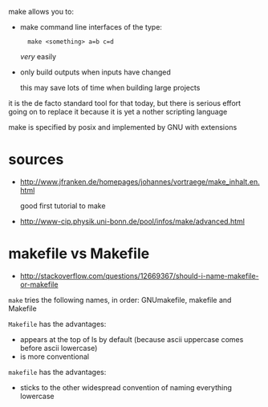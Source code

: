 make allows you to:

- make command line interfaces of the type:

        make <something> a=b c=d

    *very* easily

- only build outputs when inputs have changed

    this may save lots of time when building large projects

it is the de facto standard tool for that today,
but there is serious effort going on to replace
it because it is yet a nother scripting language

make is specified by posix and implemented by GNU with extensions

# sources

- <http://www.jfranken.de/homepages/johannes/vortraege/make_inhalt.en.html>

    good first tutorial to make

- <http://www-cip.physik.uni-bonn.de/pool/infos/make/advanced.html>

# makefile vs Makefile

- <http://stackoverflow.com/questions/12669367/should-i-name-makefile-or-makefile>

`make` tries the following names, in order: GNUmakefile, makefile and Makefile

`Makefile` has the advantages:

- appears at the top of ls by default (because ascii uppercase comes before ascii lowercase)
- is more conventional

`makefile` has the advantages:

- sticks to the other widespread convention of naming everything lowercase
